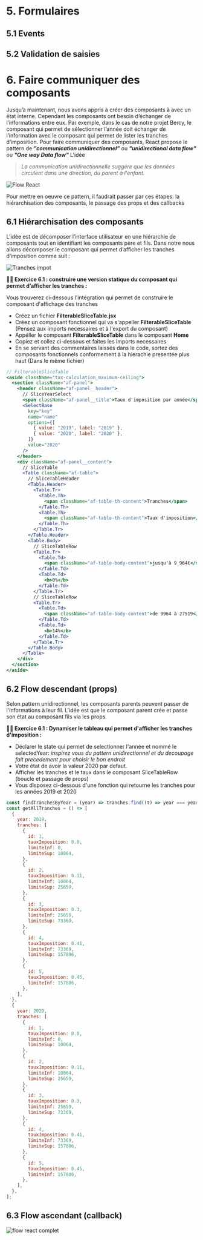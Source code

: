 # 5. Formulaires

## 5.1 Events

## 5.2 Validation de saisies

# 6. Faire communiquer des composants

Jusqu’à maintenant, nous avons appris à créer des composants à avec un état interne. Cependant les composants ont besoin d’échanger de l’informations entre eux.
Par exemple, dans le cas de notre projet Bercy, le composant qui permet de sélectionner l’année doit échanger de l’information avec le composant qui permet de lister les tranches d’imposition.
Pour faire communiquer des composants, React propose le pattern de _**"communication unidirectionnel"**_ ou _**"unidirectional data flow"**_ ou _**"One way Data flow"**_
L'idée

> _La communication unidirectionnelle suggère que les données circulent dans une direction, du parent à l'enfant._

![Flow React](./images/data-flow.jpg)

Pour mettre en oeuvre ce pattern, il faudrait passer par ces étapes: la hiérarchisation des composants, le passage des props et des callbacks

## 6.1 Hiérarchisation des composants

L’idée est de décomposer l’interface utilisateur en une hiérarchie de composants tout en identifiant les composants père et fils. Dans notre nous allons décomposer le composant qui permet d’afficher les tranches d’imposition comme suit :

![Tranches impot](./images/tranches-filter.JPG)

**:weight_lifting_man: Exercice 6.1 : construire une version statique du composant qui permet d’afficher les tranches :**

Vous trouverez ci-dessous l'intégration qui permet de construire le composant d'affichage des tranches

- Créez un fichier **FilterableSliceTable.jsx**
- Créez un composant fonctionnel qui va s'appeller **FilterableSliceTable** (Pensez aux imports necessaires et à l'export du composant)
- Appéller le composant **FilterableSliceTable** dans le composant **Home**
- Copiez et collez ci-dessous et faites les imports necessaires
- En se servant des commentaires laissés dans le code, sortez des composants fonctionnels conformement à la hierachie presentée plus haut (Dans le même fichier)

```jsx
// FilterableSliceTable
<aside className="tax-calculation_maximum-ceiling">
  <section className="af-panel">
    <header className="af-panel__header">
      // SliceYearSelect
      <span className="af-panel__title">Taux d'imposition par année</span>
      <SelectBase
        key="key"
        name="name"
        options={[
          { value: "2019", label: "2019" },
          { value: "2020", label: "2020" },
        ]}
        value="2020"
      />
    </header>
    <div className="af-panel__content">
      // SliceTable
      <Table className="af-table">
        // SliceTableHeader
        <Table.Header>
          <Table.Tr>
            <Table.Th>
              <span className="af-table-th-content">Tranches</span>
            </Table.Th>
            <Table.Th>
              <span className="af-table-th-content">Taux d'imposition</span>
            </Table.Th>
          </Table.Tr>
        </Table.Header>
        <Table.Body>
          // SliceTableRow
          <Table.Tr>
            <Table.Td>
              <span className="af-table-body-content">jusqu'à 9 964€</span>
            </Table.Td>
            <Table.Td>
              <b>0%</b>
            </Table.Td>
          </Table.Tr>
          // SliceTableRow
          <Table.Tr>
            <Table.Td>
              <span className="af-table-body-content">de 9964 à 27519</span>
            </Table.Td>
            <Table.Td>
              <b>14%</b>
            </Table.Td>
          </Table.Tr>
        </Table.Body>
      </Table>
    </div>
  </section>
</aside>
```

## 6.2 Flow descendant (props)

Selon pattern unidirectionnel, les composants parents peuvent passer de l'informations à leur fil. L'idée est que le composant parent crée et passe son état au composant fils via les props.

**:weight_lifting_man: Exercice 6.1 : Dynamiser le tableau qui permet d'afficher les tranches d'imposition :**

- Déclarer le state qui permet de selectionner l'année et nommé le selectedYear: _inspirez vous du pattern unidirectionnel et du decoupage fait precedement pour choisir le bon endroit_
- Votre état de avoir la valeur 2020 par defaut.
- Afficher les tranches et le taux dans le composant SliceTableRow (boucle et passage de props)
- Vous disposez ci-dessous d'une fonction qui retourne les tranches pour les années 2019 et 2020

```javascript
const findTranchesByYear = (year) => tranches.find((t) => year === year);
const getAllTranches = () => [
  {
    year: 2019,
    tranches: [
      {
        id: 1,
        tauxImposition: 0.0,
        limiteInf: 0,
        limiteSup: 10064,
      },
      {
        id: 2,
        tauxImposition: 0.11,
        limiteInf: 10064,
        limiteSup: 25659,
      },
      {
        id: 3,
        tauxImposition: 0.3,
        limiteInf: 25659,
        limiteSup: 73369,
      },
      {
        id: 4,
        tauxImposition: 0.41,
        limiteInf: 73369,
        limiteSup: 157806,
      },
      {
        id: 5,
        tauxImposition: 0.45,
        limiteInf: 157806,
      },
    ],
  },
  {
    year: 2020,
    tranches: [
      {
        id: 1,
        tauxImposition: 0.0,
        limiteInf: 0,
        limiteSup: 10064,
      },
      {
        id: 2,
        tauxImposition: 0.11,
        limiteInf: 10064,
        limiteSup: 25659,
      },
      {
        id: 3,
        tauxImposition: 0.3,
        limiteInf: 25659,
        limiteSup: 73369,
      },
      {
        id: 4,
        tauxImposition: 0.41,
        limiteInf: 73369,
        limiteSup: 157806,
      },
      {
        id: 5,
        tauxImposition: 0.45,
        limiteInf: 157806,
      },
    ],
  },
];
```

## 6.3 Flow ascendant (callback)

![flow react complet](https://cdn-images-1.medium.com/max/1600/1*PBgAz9U9SrkINPo-n5glgw.gif)
